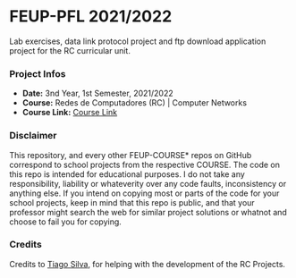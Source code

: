 # FEUP-PFL 2021/2022
Lab exercises, data link protocol project and ftp download application project for the RC curricular unit.

### Project Infos
* **Date:** 3nd Year, 1st Semester, 2021/2022
* **Course:** Redes de Computadores (RC) | Computer Networks
* **Course Link:** [Course Link](https://sigarra.up.pt/feup/pt/ucurr_geral.ficha_uc_view?pv_ocorrencia_id=484435)

### Disclaimer
This repository, and every other FEUP-COURSE* repos on GitHub correspond to school projects from the respective COURSE. The code on this repo is intended for educational purposes. I do not take any responsibility, liability or whateverity over any code faults, inconsistency or anything else. If you intend on copying most or parts of the code for your school projects, keep in mind that this repo is public, and that your professor might search the web for similar project solutions or whatnot and choose to fail you for copying.

### Credits
Credits to [Tiago Silva](https://github.com/TiagoCaldaSilva), for helping with the development of the RC Projects.
